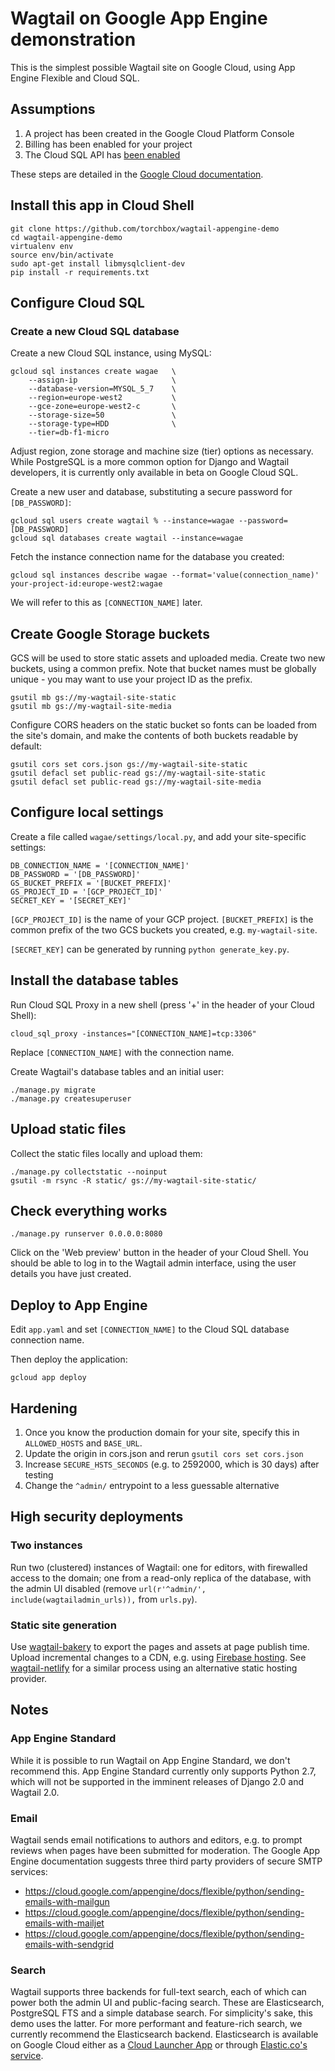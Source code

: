 # Wagtail on Google App Engine demonstration

This is the simplest possible Wagtail site on Google Cloud, using App Engine Flexible and Cloud SQL.

## Assumptions

1. A project has been created in the Google Cloud Platform Console
2. Billing has been enabled for your project
3. The Cloud SQL API has [been enabled](https://console.cloud.google.com/flows/enableapi?apiid=sqladmin.googleapis.com&redirect=https://cloud.google.com/python/django/flexible-environment&showconfirmation=true)

These steps are detailed in the [Google Cloud documentation](https://cloud.google.com/python/django/flexible-environment#before-you-begin).

## Install this app in Cloud Shell

```
git clone https://github.com/torchbox/wagtail-appengine-demo
cd wagtail-appengine-demo
virtualenv env
source env/bin/activate
sudo apt-get install libmysqlclient-dev
pip install -r requirements.txt
```

## Configure Cloud SQL

### Create a new Cloud SQL database

Create a new Cloud SQL instance, using MySQL:

```
gcloud sql instances create wagae   \
    --assign-ip                     \
    --database-version=MYSQL_5_7    \
    --region=europe-west2           \
    --gce-zone=europe-west2-c       \
    --storage-size=50               \
    --storage-type=HDD              \
    --tier=db-f1-micro
```

Adjust region, zone storage and machine size (tier) options as necessary. While PostgreSQL is a more common option for Django and Wagtail developers, it is currently only available in beta on Google Cloud SQL.

Create a new user and database, substituting a secure password for
`[DB_PASSWORD]`:

```
gcloud sql users create wagtail % --instance=wagae --password=[DB_PASSWORD]
gcloud sql databases create wagtail --instance=wagae
```

Fetch the instance connection name for the database you created:

```
gcloud sql instances describe wagae --format='value(connection_name)'
your-project-id:europe-west2:wagae
```

We will refer to this as `[CONNECTION_NAME]` later.

## Create Google Storage buckets

GCS will be used to store static assets and uploaded media.  Create two new
buckets, using a common prefix. Note that bucket names must be globally unique - 
you may want to use your project ID as the prefix.

```
gsutil mb gs://my-wagtail-site-static
gsutil mb gs://my-wagtail-site-media
```

Configure CORS headers on the static bucket so fonts can be loaded from the
site's domain, and make the contents of both buckets readable by default:

```
gsutil cors set cors.json gs://my-wagtail-site-static
gsutil defacl set public-read gs://my-wagtail-site-static
gsutil defacl set public-read gs://my-wagtail-site-media
```

## Configure local settings

Create a file called `wagae/settings/local.py`, and add your site-specific
settings:

```
DB_CONNECTION_NAME = '[CONNECTION_NAME]'
DB_PASSWORD = '[DB_PASSWORD]'
GS_BUCKET_PREFIX = '[BUCKET_PREFIX]'
GS_PROJECT_ID = '[GCP_PROJECT_ID]'
SECRET_KEY = '[SECRET_KEY]'
```

`[GCP_PROJECT_ID]` is the name of your GCP project.  `[BUCKET_PREFIX]` is the
common prefix of the two GCS buckets you created, e.g. `my-wagtail-site`.

`[SECRET_KEY]` can be generated by running `python generate_key.py`.

## Install the database tables

Run Cloud SQL Proxy in a new shell (press '+' in the header of your Cloud Shell):

`cloud_sql_proxy -instances="[CONNECTION_NAME]=tcp:3306"`

Replace `[CONNECTION_NAME]` with the connection name.

Create Wagtail's database tables and an initial user:

```
./manage.py migrate
./manage.py createsuperuser
```

## Upload static files

Collect the static files locally and upload them:

```
./manage.py collectstatic --noinput
gsutil -m rsync -R static/ gs://my-wagtail-site-static/
```

## Check everything works

`./manage.py runserver 0.0.0.0:8080`

Click on the 'Web preview' button in the header of your Cloud Shell. You should 
be able to log in to the Wagtail admin interface, using the user details you 
have just created.

## Deploy to App Engine

Edit `app.yaml` and set `[CONNECTION_NAME]` to the Cloud SQL database connection
name.

Then deploy the application:

```
gcloud app deploy
```

## Hardening

1. Once you know the production domain for your site, specify this in
   `ALLOWED_HOSTS` and `BASE_URL`.
1. Update the origin in cors.json and rerun `gsutil cors set cors.json`
1. Increase `SECURE_HSTS_SECONDS` (e.g. to 2592000, which is 30 days) after testing
1. Change the `^admin/` entrypoint to a less guessable alternative

## High security deployments

### Two instances

Run two (clustered) instances of Wagtail: one for editors, with firewalled access to the domain; one from a read-only replica of the database, with the admin UI disabled (remove `url(r'^admin/', include(wagtailadmin_urls)),` from `urls.py`).

### Static site generation

Use [wagtail-bakery](https://github.com/moorinteractive/wagtail-bakery) to export the pages and assets at page publish time. Upload incremental changes to a CDN, e.g. using [Firebase hosting](https://firebase.google.com/docs/hosting/). See [wagtail-netlify](https://github.com/tomdyson/wagtail-netlify) for a similar process using an alternative static hosting provider.

## Notes
 
### App Engine Standard
 
While it is possible to run Wagtail on App Engine Standard, we don't recommend this. App Engine Standard currently only supports Python 2.7, which will not be supported in the imminent releases of Django 2.0 and Wagtail 2.0.

### Email

Wagtail sends email notifications to authors and editors, e.g. to prompt reviews when pages have been submitted for moderation. The Google App Engine documentation suggests three third party providers of secure SMTP services:
 - https://cloud.google.com/appengine/docs/flexible/python/sending-emails-with-mailgun
 - https://cloud.google.com/appengine/docs/flexible/python/sending-emails-with-mailjet
 - https://cloud.google.com/appengine/docs/flexible/python/sending-emails-with-sendgrid

### Search

Wagtail supports three backends for full-text search, each of which can power both the admin UI and public-facing search. These are Elasticsearch, PostgreSQL FTS and a simple database search. For simplicity's sake, this demo uses the latter. For more performant and feature-rich search, we currently recommend the Elasticsearch backend. Elasticsearch is available on Google Cloud either as a [Cloud Launcher App](https://console.cloud.google.com/launcher/details/click-to-deploy-images/elasticsearch) or through [Elastic.co's service](https://www.elastic.co/cloud/as-a-service/pricing).

